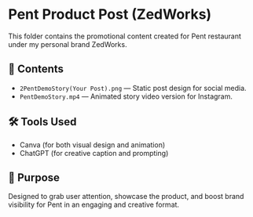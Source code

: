 # Pent Product Post (ZedWorks)

This folder contains the promotional content created for Pent restaurant under my personal brand ZedWorks.

## 📁 Contents
- `2PentDemoStory(Your Post).png` — Static post design for social media.
- `PentDemoStory.mp4` — Animated story video version for Instagram.

## 🛠️ Tools Used
- Canva (for both visual design and animation)
- ChatGPT (for creative caption and prompting)

## 🎯 Purpose
Designed to grab user attention, showcase the product, and boost brand visibility for Pent in an engaging and creative format.
